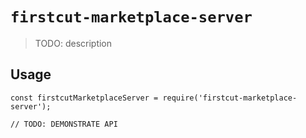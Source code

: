 # `firstcut-marketplace-server`

> TODO: description

## Usage

```
const firstcutMarketplaceServer = require('firstcut-marketplace-server');

// TODO: DEMONSTRATE API
```
